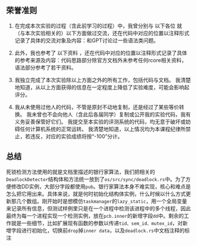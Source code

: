 ## 荣誉准则
1. 在完成本次实验的过程（含此前学习的过程）中，我曾分别与 以下各位 就（与本次实验相关的）以下方面做过交流，还在代码中对应的位置以注释形式记录了具体的交流对象及内容：和GPT讨论过一些语法类问题。

2. 此外，我也参考了 以下资料 ，还在代码中对应的位置以注释形式记录了具体的参考来源及内容：代码思路部分除官方文档外未参考任何rcore相关资料，语法部分参考了若干资料。

3. 我独立完成了本次实验除以上方面之外的所有工作，包括代码与文档。 我清楚地知道，从以上方面获得的信息在一定程度上降低了实验难度，可能会影响起评分。

4. 我从未使用过他人的代码，不管是原封不动地复制，还是经过了某些等价转换。 我未曾也不会向他人（含此后各届同学）复制或公开我的实验代码，我有义务妥善保管好它们。 我提交至本实验的评测系统的代码，均无意于破坏或妨碍任何计算机系统的正常运转。 我清楚地知道，以上情况均为本课程纪律所禁止，若违反，对应的实验成绩将按“-100”分计。

## 总结
死锁检测方法使用的就是文档里描述的银行家算法，我们把相关的`DeadlockDetector`结构体和方法统一放到了`os/src/sync/deadlock.rs`中。为了方便修改DD实例，大部分字段都使用`pub`。银行家算法本身不难实现，核心和难点是怎么把它用出来。具体来说，就是何时初始化结构体实例，什么时候以什么方式更新那几个数组。刚开始时是想模仿`taskmanager`的`lazy_static`，用一个全局变量来记录所有信息，但测试样例里只是在一个进程中检测该进程中的多个线程，因此最终为每一个进程实现一个检测实例，放在`pcb.inner`的新增字段`dd`中。剩余的工作就是一些细节，比如扩展现有函数的参数以传递`tid、sem_id、mutex_id`，对新增字段进行初始化，切换前`drop`掉`inner data`，以及`deadlock.rs`中文档注释的标注


